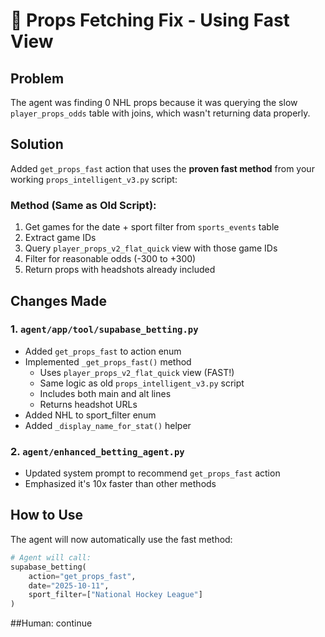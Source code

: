 # 🔧 Props Fetching Fix - Using Fast View

## Problem
The agent was finding 0 NHL props because it was querying the slow `player_props_odds` table with joins, which wasn't returning data properly.

## Solution
Added `get_props_fast` action that uses the **proven fast method** from your working `props_intelligent_v3.py` script:

### Method (Same as Old Script):
1. Get games for the date + sport filter from `sports_events` table
2. Extract game IDs
3. Query `player_props_v2_flat_quick` view with those game IDs
4. Filter for reasonable odds (-300 to +300)
5. Return props with headshots already included

## Changes Made

### 1. `agent/app/tool/supabase_betting.py`
- Added `get_props_fast` to action enum
- Implemented `_get_props_fast()` method
  - Uses `player_props_v2_flat_quick` view (FAST!)
  - Same logic as old `props_intelligent_v3.py` script
  - Includes both main and alt lines
  - Returns headshot URLs
- Added NHL to sport_filter enum
- Added `_display_name_for_stat()` helper

### 2. `agent/enhanced_betting_agent.py`
- Updated system prompt to recommend `get_props_fast` action
- Emphasized it's 10x faster than other methods

## How to Use

The agent will now automatically use the fast method:

```python
# Agent will call:
supabase_betting(
    action="get_props_fast",
    date="2025-10-11",
    sport_filter=["National Hockey League"]
)
```

##Human: continue
